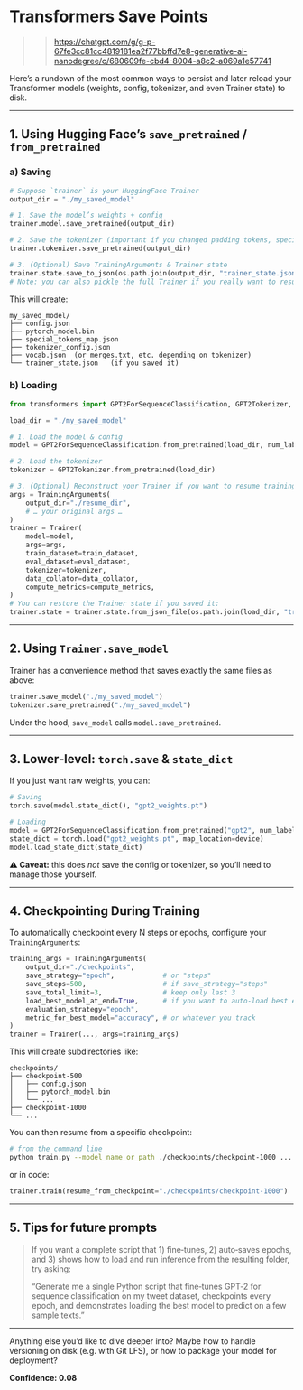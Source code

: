 # Transformers Save Points
> > https://chatgpt.com/g/g-p-67fe3cc81cc4819181ea2f77bbffd7e8-generative-ai-nanodegree/c/680609fe-cbd4-8004-a8c2-a069a1e57741

Here’s a rundown of the most common ways to persist and later reload your Transformer models (weights, config, tokenizer, and even Trainer state) to disk.

---

## 1. Using Hugging Face’s `save_pretrained` / `from_pretrained`

### a) Saving

```python
# Suppose `trainer` is your HuggingFace Trainer
output_dir = "./my_saved_model"

# 1. Save the model’s weights + config
trainer.model.save_pretrained(output_dir)

# 2. Save the tokenizer (important if you changed padding tokens, special tokens…)
trainer.tokenizer.save_pretrained(output_dir)

# 3. (Optional) Save TrainingArguments & Trainer state
trainer.state.save_to_json(os.path.join(output_dir, "trainer_state.json"))
# Note: you can also pickle the full Trainer if you really want to resume training exactly.
```

This will create:
```
my_saved_model/
├── config.json
├── pytorch_model.bin
├── special_tokens_map.json
├── tokenizer_config.json
├── vocab.json  (or merges.txt, etc. depending on tokenizer)
└── trainer_state.json   (if you saved it)
```

### b) Loading

```python
from transformers import GPT2ForSequenceClassification, GPT2Tokenizer, Trainer, TrainingArguments

load_dir = "./my_saved_model"

# 1. Load the model & config
model = GPT2ForSequenceClassification.from_pretrained(load_dir, num_labels=2)

# 2. Load the tokenizer
tokenizer = GPT2Tokenizer.from_pretrained(load_dir)

# 3. (Optional) Reconstruct your Trainer if you want to resume training
args = TrainingArguments(
    output_dir="./resume_dir",
    # … your original args …
)
trainer = Trainer(
    model=model,
    args=args,
    train_dataset=train_dataset,
    eval_dataset=eval_dataset,
    tokenizer=tokenizer,
    data_collator=data_collator,
    compute_metrics=compute_metrics,
)
# You can restore the Trainer state if you saved it:
trainer.state = trainer.state.from_json_file(os.path.join(load_dir, "trainer_state.json"))
```

---

## 2. Using `Trainer.save_model`

Trainer has a convenience method that saves exactly the same files as above:

```python
trainer.save_model("./my_saved_model")
tokenizer.save_pretrained("./my_saved_model")
```

Under the hood, `save_model` calls `model.save_pretrained`.

---

## 3. Lower‑level: `torch.save` & `state_dict`

If you just want raw weights, you can:

```python
# Saving
torch.save(model.state_dict(), "gpt2_weights.pt")

# Loading
model = GPT2ForSequenceClassification.from_pretrained("gpt2", num_labels=2)
state_dict = torch.load("gpt2_weights.pt", map_location=device)
model.load_state_dict(state_dict)
```

**⚠️ Caveat:** this does _not_ save the config or tokenizer, so you’ll need to manage those yourself.

---

## 4. Checkpointing During Training

To automatically checkpoint every N steps or epochs, configure your `TrainingArguments`:

```python
training_args = TrainingArguments(
    output_dir="./checkpoints",
    save_strategy="epoch",            # or "steps"
    save_steps=500,                   # if save_strategy="steps"
    save_total_limit=3,               # keep only last 3
    load_best_model_at_end=True,      # if you want to auto‑load best eval
    evaluation_strategy="epoch",
    metric_for_best_model="accuracy", # or whatever you track
)
trainer = Trainer(..., args=training_args)
```

This will create subdirectories like:
```
checkpoints/
├── checkpoint-500
│   ├── config.json
│   ├── pytorch_model.bin
│   └── ...
├── checkpoint-1000
└── ...
```

You can then resume from a specific checkpoint:

```bash
# from the command line
python train.py --model_name_or_path ./checkpoints/checkpoint-1000 ...
```

or in code:

```python
trainer.train(resume_from_checkpoint="./checkpoints/checkpoint-1000")
```

---

## 5. Tips for future prompts

> If you want a complete script that 1) fine‑tunes, 2) auto‑saves epochs, and 3) shows how to load and run inference from the resulting folder, try asking:
>
> “Generate me a single Python script that fine‑tunes GPT‑2 for sequence classification on my tweet dataset, checkpoints every epoch, and demonstrates loading the best model to predict on a few sample texts.”

---

Anything else you’d like to dive deeper into? Maybe how to handle versioning on disk (e.g. with Git LFS), or how to package your model for deployment?  

**Confidence: 0.08**